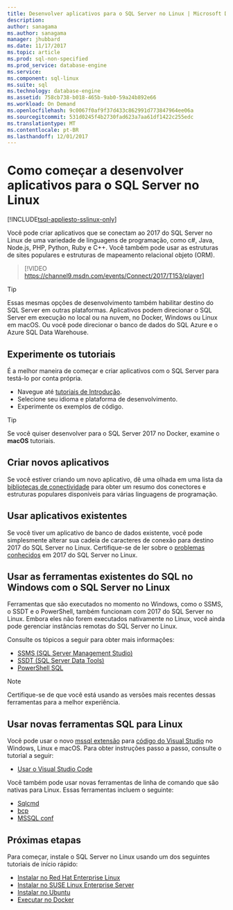 ```yaml
---
title: Desenvolver aplicativos para o SQL Server no Linux | Microsoft Docs
description: 
author: sanagama
ms.author: sanagama
manager: jhubbard
ms.date: 11/17/2017
ms.topic: article
ms.prod: sql-non-specified
ms.prod_service: database-engine
ms.service: 
ms.component: sql-linux
ms.suite: sql
ms.technology: database-engine
ms.assetid: 758cb738-b018-465b-9ab0-59a24b892e66
ms.workload: On Demand
ms.openlocfilehash: 9c0067f0af9f37d433c862991d773847964ee06a
ms.sourcegitcommit: 531d0245f4b2730fad623a7aa61df1422c255edc
ms.translationtype: MT
ms.contentlocale: pt-BR
ms.lasthandoff: 12/01/2017
---
```

# <a name="how-to-get-started-developing-applications-for-sql-server-on-linux"></a>Como começar a desenvolver aplicativos para o SQL Server no Linux

[!INCLUDE[tsql-appliesto-sslinux-only](../includes/tsql-appliesto-sslinux-only.md)]

Você pode criar aplicativos que se conectam ao 2017 do SQL Server no Linux de uma variedade de linguagens de programação, como c#, Java, Node.js, PHP, Python, Ruby e C++. Você também pode usar as estruturas de sites populares e estruturas de mapeamento relacional objeto (ORM).

> [!VIDEO https://channel9.msdn.com/events/Connect/2017/T153/player]

> [!TIP]
> Essas mesmas opções de desenvolvimento também habilitar destino do SQL Server em outras plataformas. Aplicativos podem direcionar o SQL Server em execução no local ou na nuvem, no Docker, Windows ou Linux em macOS. Ou você pode direcionar o banco de dados do SQL Azure e o Azure SQL Data Warehouse.

## <a name="try-the-tutorials"></a>Experimente os tutoriais

É a melhor maneira de começar e criar aplicativos com o SQL Server para testá-lo por conta própria.

- Navegue até [tutoriais de Introdução](http://aka.ms/sqldev).
- Selecione seu idioma e plataforma de desenvolvimento.
- Experimente os exemplos de código.

> [!TIP]
> Se você quiser desenvolver para o SQL Server 2017 no Docker, examine o **macOS** tutoriais.

## <a name="create-new-applications"></a>Criar novos aplicativos

Se você estiver criando um novo aplicativo, dê uma olhada em uma lista da [bibliotecas de conectividade](sql-server-linux-develop-connectivity-libraries.md) para obter um resumo dos conectores e estruturas populares disponíveis para várias linguagens de programação.

## <a name="use-existing-applications"></a>Usar aplicativos existentes

Se você tiver um aplicativo de banco de dados existente, você pode simplesmente alterar sua cadeia de caracteres de conexão para destino 2017 do SQL Server no Linux. Certifique-se de ler sobre o [problemas conhecidos](sql-server-linux-release-notes.md) em 2017 do SQL Server no Linux.

## <a name="use-existing-sql-tools-on-windows-with-sql-server-on-linux"></a>Usar as ferramentas existentes do SQL no Windows com o SQL Server no Linux

Ferramentas que são executados no momento no Windows, como o SSMS, o SSDT e o PowerShell, também funcionam com 2017 do SQL Server no Linux. Embora eles não forem executados nativamente no Linux, você ainda pode gerenciar instâncias remotas do SQL Server no Linux. 

Consulte os tópicos a seguir para obter mais informações:

- [SSMS (SQL Server Management Studio)](sql-server-linux-develop-use-ssms.md)
- [SSDT (SQL Server Data Tools)](sql-server-linux-develop-use-ssdt.md)
- [PowerShell SQL](sql-server-linux-manage-powershell.md)

> [!Note] 
> Certifique-se de que você está usando as versões mais recentes dessas ferramentas para a melhor experiência.

## <a name="use-new-sql-tools-for-linux"></a>Usar novas ferramentas SQL para Linux

Você pode usar o novo [mssql extensão](https://aka.ms/mssql-marketplace) para [código do Visual Studio](https://code.visualstudio.com) no Windows, Linux e macOS. Para obter instruções passo a passo, consulte o tutorial a seguir:

- [Usar o Visual Studio Code](sql-server-linux-develop-use-vscode.md)

Você também pode usar novas ferramentas de linha de comando que são nativas para Linux. Essas ferramentas incluem o seguinte:

- [Sqlcmd](../tools/sqlcmd-utility.md)
- [bcp](sql-server-linux-migrate-bcp.md)
- [MSSQL conf](sql-server-linux-configure-mssql-conf.md)

## <a name="next-steps"></a>Próximas etapas

Para começar, instale o SQL Server no Linux usando um dos seguintes tutoriais de início rápido:

- [Instalar no Red Hat Enterprise Linux](quickstart-install-connect-red-hat.md)
- [Instalar no SUSE Linux Enterprise Server](quickstart-install-connect-suse.md)
- [Instalar no Ubuntu](quickstart-install-connect-ubuntu.md)
- [Executar no Docker](quickstart-install-connect-ubuntu.md)
